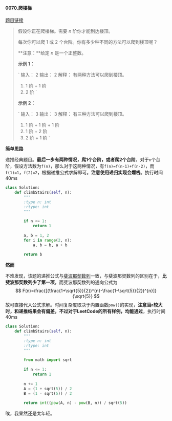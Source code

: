 #### 0070.爬楼梯
[题目链接](https://leetcode-cn.com/problems/climbing-stairs/)
> 假设你正在爬楼梯。需要 *n* 阶你才能到达楼顶。
>
> 每次你可以爬 1 或 2 个台阶。你有多少种不同的方法可以爬到楼顶呢？
>
> **注意：**给定 *n* 是一个正整数。
>
> **示例 1：**
>
> `
> 输入： 2
> 输出： 2
> 解释： 有两种方法可以爬到楼顶。
> 1.  1 阶 + 1 阶
> 2.  2 阶
> `
>
> **示例 2：**
>
> `
> 输入： 3
> 输出： 3
> 解释： 有三种方法可以爬到楼顶。
> 1.  1 阶 + 1 阶 + 1 阶
> 2.  1 阶 + 2 阶
> 3.  2 阶 + 1 阶
> `

**简单思路**

递推经典题目。**最后一步有两种情况，爬1个台阶，或者爬2个台阶**。对于`n`个台阶，假设方法数为`f(n)`，那么对于这两种情况，有`f(n)=f(n-1)+f(n-2)`，而`f(1)=1`，`f(2)=2`，根据递推公式求解即可。**注意使用递归实现会爆栈**。执行时间40ms

```python
class Solution:
    def climbStairs(self, n):
        """
        :type n: int
        :rtype: int
        """
        
        if n <= 1:
            return 1
        
        a, b = 1, 2
        for i in range(2, n):
            a, b = b, a + b
        
        return b
```

**然而**

不难发现，该题的递推公式与[斐波那契数列](https://baike.baidu.com/item/%E6%96%90%E6%B3%A2%E9%82%A3%E5%A5%91%E6%95%B0%E5%88%97)一致，与斐波那契数列的区别在于，**比斐波那契数列少了第一项**，而斐波那契数列的通向公式为
$$
F(n)=\frac{[(\frac{1+\sqrt{5}}{2})^{n}-\frac{1-\sqrt{5}}{2})^{n}]}{\sqrt{5}}
$$
故可直接代入公式求解。时间复杂度取决于内置函数`pow()`的实现，**注意当`n`较大时，和递推结果会有偏差，不过对于LeetCode的所有样例，均能通过**，执行时间40ms

```python
class Solution:
    def climbStairs(self, n):
        """
        :type n: int
        :rtype: int
        """
        
        from math import sqrt
        
        if n <= 1:
            return 1
        
        n += 1
        A = (1 + sqrt(5)) / 2
        B = (1 - sqrt(5)) / 2
        
        return int((pow(A, n) - pow(B, n)) / sqrt(5))
```

唉，我果然还是太年轻。